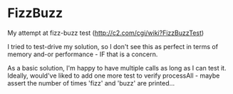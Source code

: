 # FizzBuzz
My attempt at fizz-buzz test (http://c2.com/cgi/wiki?FizzBuzzTest)

I tried to test-drive my solution, so I don't see this as perfect in terms of memory and-or performance - IF that is a concern.

As a basic solution, I'm happy to have multiple calls as long as I can test it.
Ideally, would've liked to add one more test to verify processAll - maybe assert the number of times 'fizz' and 'buzz' are printed...
